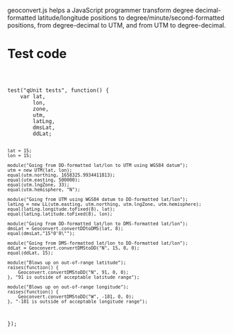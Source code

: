 geoconvert.js helps a JavaScript programmer transform degree decimal-formatted latitude/longitude positions to degree/minute/second-formatted positions, from degree-decimal to UTM, and from UTM to degree-decimal.

# Test code

<code>
    <pre>
test("qUnit tests", function() {
    var lat,
        lon,
        zone,
        utm,
        latLng,
        dmsLat,
        ddLat;

    lat = 15;
    lon = 15;

    module("Going from DD-formatted lat/lon to UTM using WGS84 datum");
    utm = new UTM(lat, lon);
    equal(utm.northing, 1658325.9934411813);
    equal(utm.easting, 500000);
    equal(utm.lngZone, 33);
    equal(utm.hemisphere, "N");

    module("Going from UTM using WGS84 datum to DD-formatted lat/lon");
    latLng = new LL(utm.easting, utm.northing, utm.lngZone, utm.hemisphere);
    equal(latLng.longitude.toFixed(8), lat);
    equal(latLng.latitude.toFixed(8), lon);

    module("Going from DD-formatted lat/lon to DMS-formatted lat/lon");
    dmsLat = Geoconvert.convertDDtoDMS(lat, 8);
    equal(dmsLat,"15°0'0\"");

    module("Going from DMS-formatted lat/lon to DD-formatted lat/lon");
    ddLat = Geoconvert.convertDMStoDD("N", 15, 0, 0);
    equal(ddLat, 15);

    module("Blows up on out-of-range latitude");
    raises(function() {
        Geoconvert.convertDMStoDD("N", 91, 0, 0);
    }, "91 is outside of acceptable latitude range");

    module("Blows up on out-of-range longitude");
    raises(function() {
        Geoconvert.convertDMStoDD("W", -181, 0, 0);
    }, "-181 is outside of acceptable longitude range");
});
    </pre>
</code>